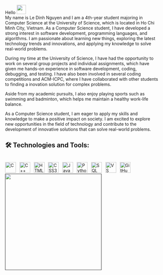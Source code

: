 Hello <img src="https://raw.githubusercontent.com/MartinHeinz/MartinHeinz/master/wave.gif" width="30px">
<br> My name is Le Dinh Nguyen and I am a 4th-year student majoring in Computer Science at the University of Science, which is located in Ho Chi Minh City, Vietnam. As a Computer Science student, I have developed a strong interest in software development, programming languages, and algorithms. I am passionate about learning new things, exploring the latest technology trends and innovations, and applying my knowledge to solve real-world problems.

During my time at the University of Science, I have had the opportunity to work on several group projects and individual assignments, which have given me hands-on experience in software development, coding, debugging, and testing. I have also been involved in several coding competitions and ACM-ICPC, where I have collaborated with other students to finding a inovation solution for complex problems.

Aside from my academic pursuits, I also enjoy playing sports such as swimming and badminton, which helps me maintain a healthy work-life balance.

As a Computer Science student, I am eager to apply my skills and knowledge to make a positive impact on society. I am excited to explore new opportunities in the field of technology and contribute to the development of innovative solutions that can solve real-world problems.

<h2 align="left">
    🛠 Technologies and Tools:</h2>
<br>
<span><img src="https://cdn.jsdelivr.net/gh/devicons/devicon/icons/c/c-original.svg" height="35" title="C" /></span> &nbsp;
<span><img src="https://cdn.jsdelivr.net/gh/devicons/devicon/icons/cplusplus/cplusplus-original.svg" height="35" title="C++" /></span> &nbsp;
<span><img src="https://cdn.jsdelivr.net/gh/devicons/devicon/icons/html5/html5-original.svg" height="35" title="HTML5" /></span> &nbsp;
<span><img src="https://cdn.jsdelivr.net/gh/devicons/devicon/icons/css3/css3-original.svg" height="35" title="CSS3" /></span> &nbsp;
<span><img src="https://cdn.jsdelivr.net/gh/devicons/devicon/icons/javascript/javascript-original.svg" height="35" title="JavaScript" /></span> &nbsp;
<span><img src="https://cdn.jsdelivr.net/gh/devicons/devicon/icons/python/python-original.svg" height="35" title="Python" /></span> &nbsp;
<span><img src="https://cdn.jsdelivr.net/gh/devicons/devicon/icons/microsoftsqlserver/microsoftsqlserver-plain.svg" height="35" title="SQL" /></span> &nbsp;
<span><img src="https://cdn.jsdelivr.net/gh/devicons/devicon/icons/vscode/vscode-original.svg" height="35" title="VS Code" /></span> &nbsp;
<span><img src="https://cdn.jsdelivr.net/gh/devicons/devicon/icons/github/github-original.svg" height="35" title="GitHub" /></span> &nbsp;

<!-- <span><img src="https://cdn.jsdelivr.net/gh/devicons/devicon/icons/java/java-original.svg" height="35" title="Java" /></span> &nbsp; -->
<!-- <span><img src="https://cdn.jsdelivr.net/gh/devicons/devicon/icons/dotnetcore/dotnetcore-original.svg" height="35" title=".Net" /></span> &nbsp; -->
<!-- <span><img src="https://cdn.jsdelivr.net/gh/devicons/devicon/icons/php/php-original.svg" height="35" title="PHP" /></span> &nbsp; -->
<div align=left>
    <a href="" title="Le Dinh Nguyen">
        <img width="315" align="center" src="https://github-readme-stats.vercel.app/api/top-langs/?username=ldnguyen2901&hide=c%23,powershell,Mathematica,Ruby,Objective-C,Objective-C%2b%2b,Cuda&title_color=61dafb&text_color=ffffff&icon_color=61dafb&bg_color=20232a&langs_count=8&layout=compact&border_color=61dafb&hide_border=true"
        />
    </a>
    <!-- <a href="#" title="Le Dinh Nguyen">
        <img align="center" width="434" src="https://github-readme-stats.vercel.app/api?username=ldnguyen2901&show_icons=true&theme=react&border_color=61dafb&hide_border=true" />
    </a> -->
</div>